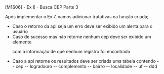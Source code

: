 [M1S06] - Ex 8 - Busca CEP Parte 3

Após implementar o Ex 7, vamos adicionar tratativas na função criada;

-   Caso o retorno da api seja um erro deve ser exibido um alerta para o usuário
-   Caso de sucesso mas não retorne nenhum cep deve ser exibido um elemento <p> com a informação de que nenhum registro foi encontrado
-   Caso a api retorne os resultados deve ser criada uma tabela contendo
    -- cep
    -- logradouro
    -- complemento
    -- bairro
    -- localidade
    -- uf
    -- ddd
